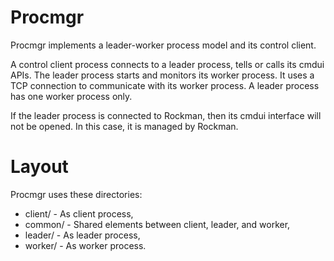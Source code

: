 Procmgr
=======

Procmgr implements a leader-worker process model and its control client.

A control client process connects to a leader process, tells or calls its cmdui
APIs. The leader process starts and monitors its worker process. It uses a TCP
connection to communicate with its worker process. A leader process has one
worker process only.

If the leader process is connected to Rockman, then its cmdui interface will not
be opened. In this case, it is managed by Rockman.


Layout
======

Procmgr uses these directories:

  * client/  - As client process,
  * common/  - Shared elements between client, leader, and worker,
  * leader/  - As leader process,
  * worker/  - As worker process.

